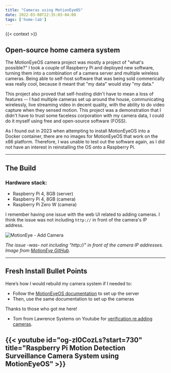 ```yaml
---
title: "Cameras using MotionEyeOS"
date: 2022-03-08T22:35:03-04:00
tags: ['home-lab']
---
```


{{< context >}}

## Open-source home camera system

The MotionEyeOS camera project was mostly a project of "what's possible?" I took a couple of Raspberry Pi and deployed new software, turning them into a combination of a camera server and multiple wireless cameras. Being able to self-host software that was being sold commerically was really cool, because it meant that "my data" would stay "my data."

This project also proved that self-hosting didn't have to mean a loss of features -- I had multiple cameras set up around the house, communicating wirelessly, live streaming video in decent quality, with the ability to do video capture when they sensed motion. This project was a demonstration that I didn't have to trust some faceless corporation with my camera data, I could do it myself using free and open-source software (FOSS).


As I found out in 2023 when attempting to install MotionEyeOS into a Docker container, there are no images for MotionEyeOS that work on the x86 platform. Therefore, I was unable to test out the software again, as I did not have an interest in reinstalling the OS onto a Raspberry Pi.

---

## The Build

### Hardware stack:

- Raspberry Pi 4, 8GB (server)
- Raspberry Pi 4, 8GB (camera)
- Raspberry Pi Zero W (camera)

I remember having one issue with the web UI related to adding cameras. I think the issue was not including `http://` in front of the camera's IP address.

![MotionEye - Add Camera](/images/motioneye-add-camera.png)

*The issue -was- not including "http://" in front of the camera IP addresses. Image from [MotionEye GitHub](https://github.com/motioneye-project/motioneye/wiki/Screenshots).*

---

## Fresh Install Bullet Points

Here’s how I would rebuild my camera system if I needed to:

- Follow the [MotionEyeOS documentation](https://github.com/motioneye-project/motioneyeos/wiki/Installation) to set up the server
- Then, use the same documentation to set up the cameras

Thanks to those who got me here!

- Tom from Lawrence Systems on Youtube for [verification re adding cameras](https://www.youtube.com/watch?v=og-zI0CozLs&t=730s).

## {{< youtube id="og-zI0CozLs?start=730" title="Raspberry Pi Motion Detection Surveillance Camera System using MotionEyeOS" >}}

